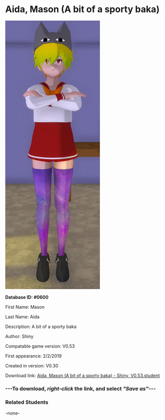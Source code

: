 # Aida, Mason (A bit of a sporty baka)

<img src="../../Files/Images/Aida, Mason (A bit of a sporty baka).png" title="Aida, Mason (A bit of a sporty baka) - Shiny, V0.53">

**Database ID: #0600**

First Name: Mason

Last Name: Aida

Description: A bit of a sporty baka

Author: Shiny

Compatable game version: V0.53

First appearance: 2/2/2019

Created in version: V0.30

Download link: <a href="https://raw.githubusercontent.com/Arbiter1223/Daigaku-Gurashi-Custom-Students/master/Files/Student%20Files/Aida%2C%20Mason%20(A%20bit%20of%20a%20sporty%20baka)%20-%20Shiny%2C%20V0.53.student">Aida, Mason (A bit of a sporty baka) - Shiny, V0.53.student</a>

### ---**To download, _right-click_ the link, and select _"Save as"_**---

### Related Students

-none-
